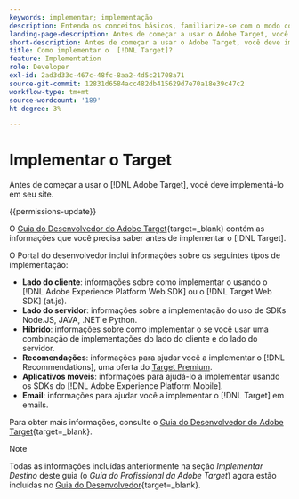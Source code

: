 ```yaml
---
keywords: implementar; implementação
description: Entenda os conceitos básicos, familiarize-se com o modo como o [!DNL Target] funciona e se integra à sua infraestrutura e entenda como os visitantes são rastreados.
landing-page-description: Antes de começar a usar o Adobe Target, você deve implementá-lo em seu site.
short-description: Antes de começar a usar o Adobe Target, você deve implementá-lo em seu site.
title: Como implementar o  [!DNL Target]?
feature: Implementation
role: Developer
exl-id: 2ad3d33c-467c-48fc-8aa2-4d5c21708a71
source-git-commit: 12831d6584acc482db415629d7e70a18e39c47c2
workflow-type: tm+mt
source-wordcount: '189'
ht-degree: 3%

---
```


# Implementar o Target

Antes de começar a usar o [!DNL Adobe Target], você deve implementá-lo em seu site.

{{permissions-update}}

O [Guia do Desenvolvedor do Adobe Target](https://experienceleague.adobe.com/docs/target-dev/developer/overview.html?lang=pt-BR){target=_blank} contém as informações que você precisa saber antes de implementar o [!DNL Target].

O Portal do desenvolvedor inclui informações sobre os seguintes tipos de implementação:

* **Lado do cliente**: informações sobre como implementar o usando o [!DNL Adobe Experience Platform Web SDK] ou o [!DNL Target Web SDK] (at.js).
* **Lado do servidor**: informações sobre a implementação do uso de SDKs Node.JS, JAVA, .NET e Python.
* **Híbrido**: informações sobre como implementar o se você usar uma combinação de implementações do lado do cliente e do lado do servidor.
* **Recomendações**: informações para ajudar você a implementar o [!DNL Recommendations], uma oferta do [Target Premium](/help/main/c-intro/intro.md#premium).
* **Aplicativos móveis**: informações para ajudá-lo a implementar usando os SDKs do [!DNL Adobe Experience Platform Mobile].
* **Email**: informações para ajudar você a implementar o [!DNL Target] em emails.

Para obter mais informações, consulte o [Guia do Desenvolvedor do Adobe Target](https://experienceleague.adobe.com/docs/target-dev/developer/overview.html?lang=pt-BR){target=_blank}.

>[!NOTE]
>
>Todas as informações incluídas anteriormente na seção *Implementar Destino* deste guia (o *Guia do Profissional da Adobe Target*) agora estão incluídas no [Guia do Desenvolvedor](https://experienceleague.adobe.com/docs/target-dev/developer/overview.html?lang=pt-BR){target=_blank}.




